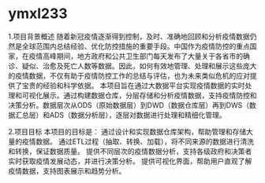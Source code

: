 # ymxl233
1.项目背景概述
随着新冠疫情逐渐得到控制，及时、准确地回顾和分析疫情数据仍然是全球范围内总结经验、优化防控措施的重要手段。中国作为疫情防控的重点国家，在疫情高峰期间，地方政府和公共卫生部门每天发布了大量关于各省市的确诊、疑似、治愈及死亡人数等数据。因此，如何有效地管理、处理和展示这些庞大的疫情数据，不仅有助于疫情防控工作的总结与评估，也为未来类似危机的应对提供了宝贵的经验和科学依据。
本项目旨在通过大数据平台实现疫情数据的实时处理和可视化展示。通过构建数据仓库，分层存储和分析疫情数据，支持疫情防控和决策分析。数据层次从ODS（原始数据层）到DWD（数据仓库层）再到DWS（数据汇总层）和ADS（数据分析层），逐层对数据进行处理和精细化管理。

2.项目目标
本项目的目标是：
通过设计和实现数据仓库架构，帮助管理和存储大量的疫情数据。
通过ETL过程（抽取、转换、加载），将不同来源的数据进行清洗和转换，保证数据质量。
提供不同层次的疫情数据分析，支持各级政府和决策者实时获取疫情发展动态，并进行决策分析。
提供可视化界面，帮助用户直观了解疫情数据，支持图表展示和趋势分析。

